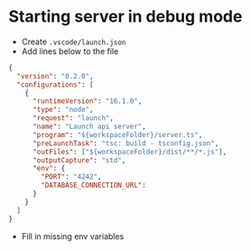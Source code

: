 # Starting server in debug mode

- Create `.vscode/launch.json`
- Add lines below to the file

```json
{
  "version": "0.2.0",
  "configurations": [
    {
      "runtimeVersion": "16.1.0",
      "type": "node",
      "request": "launch",
      "name": "Launch api server",
      "program": "${workspaceFolder}/server.ts",
      "preLaunchTask": "tsc: build - tsconfig.json",
      "outFiles": ["${workspaceFolder}/dist/**/*.js"],
      "outputCapture": "std",
      "env": {
        "PORT": "4242",
        "DATABASE_CONNECTION_URL":
      }
    }
  ]
}
```

- Fill in missing env variables
